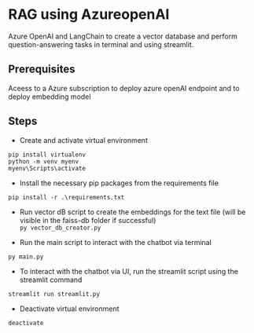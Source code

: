 # RAG using AzureopenAI

Azure OpenAI and LangChain to create a vector database and perform question-answering tasks in terminal and using streamlit. 

## Prerequisites

Aceess to a Azure subscription to deploy azure openAI endpoint and to deploy embedding model

## Steps

* Create and activate virtual environment </br>

``` pip install virtualenv ``` </br>
``` python -m venv myenv ``` </br>
``` myenv\Scripts\activate ``` </br>

* Install the necessary pip packages from the requirements file </br>

```pip install -r .\requirements.txt ```


* Run vector dB script to create the embeddings for the text file (will be visible in the faiss-db folder if successful) </br>
``` py vector_db_creator.py ```

* Run the main script to interact with the chatbot via terminal </br>

``` py main.py ``` </br>

* To interact with the chatbot via UI, run the streamlit script using the streamlit command



``` streamlit run streamlit.py ``` </br>

 * Deactivate virtual environment 

``` deactivate ```
